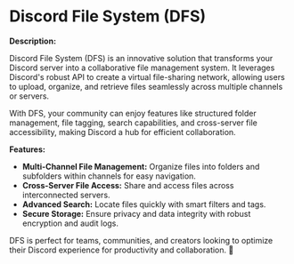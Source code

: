 # Discord File System (DFS)

**Description:**

Discord File System (DFS) is an innovative solution that transforms your Discord server into a collaborative file management system. It leverages Discord's robust API to create a virtual file-sharing network, allowing users to upload, organize, and retrieve files seamlessly across multiple channels or servers.  

With DFS, your community can enjoy features like structured folder management, file tagging, search capabilities, and cross-server file accessibility, making Discord a hub for efficient collaboration.  

**Features:**

- **Multi-Channel File Management:** Organize files into folders and subfolders within channels for easy navigation.  
- **Cross-Server File Access:** Share and access files across interconnected servers.  
- **Advanced Search:** Locate files quickly with smart filters and tags.  
- **Secure Storage:** Ensure privacy and data integrity with robust encryption and audit logs.  

DFS is perfect for teams, communities, and creators looking to optimize their Discord experience for productivity and collaboration. 🚀

